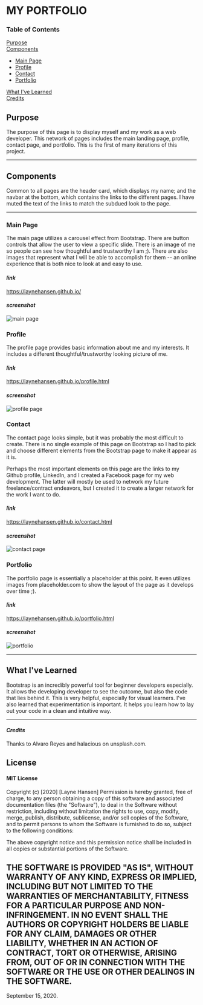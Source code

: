 # **MY PORTFOLIO**

### Table of Contents

[Purpose](https://github.com/LayneHansen/LayneHansen.github.io#purpose)<br>
[Components](https://github.com/LayneHansen/LayneHansen.github.io#components)<br>
- [Main Page](https://github.com/LayneHansen/LayneHansen.github.io#main-page)<br>
- [Profile](https://github.com/LayneHansen/LayneHansen.github.io#profile)<br>
- [Contact](https://github.com/LayneHansen/LayneHansen.github.io#contact)<br>
- [Portfolio](https://github.com/LayneHansen/LayneHansen.github.io#portfolio)<br>

[What I've Learned](https://github.com/LayneHansen/LayneHansen.github.io#what-ive-learned)<br>
[Credits](https://github.com/LayneHansen/LayneHansen.github.io#main-page-images)

## **Purpose**

The purpose of this page is to display myself and my work as a web developer. This network of pages includes the main landing page, profile, contact page, and portfolio. This is the first of many iterations of this project.

----

## **Components**

Common to all pages are the header card, which displays my name; and the navbar at the bottom, which contains the links to the different pages. I have muted the text of the links to match the subdued look to the page.

----

### **Main Page**

The main page utilizes a carousel effect from Bootstrap. There are button controls that allow the user to view a specific slide. There is an image of me so people can see how thoughtful and trustworthy I am ;). There are also images that represent what I will be able to accomplish for them -- an online experience that is both nice to look at and easy to use.

#### ***link*** 
https://laynehansen.github.io/

#### ***screenshot*** 
![main page](./assets/images/main_page_screenshot.png)

### **Profile**

The profile page provides basic information about me and my interests. It includes a different thoughtful/trustworthy looking picture of me.

#### ***link*** 
https://laynehansen.github.io/profile.html

#### ***screenshot***

![profile page](./assets/images/profile_page_screenshot.png)

### **Contact** 

The contact page looks simple, but it was probably the most difficult to create. There is no single example of this page on Bootstrap so I had to pick and choose different elements from the Bootstrap page to make it appear as it is.

Perhaps the most important elements on this page are the links to my Github profile, LinkedIn, and I created a Facebook page for my web development. The latter will mostly be used to network my future freelance/contract endeavors, but I created it to create a larger network for the work I want to do.

#### ***link***
https://laynehansen.github.io/contact.html

#### ***screenshot***
![contact page](./assets/images/contact_page_screenshot.png)

### **Portfolio**

The portfolio page is essentially a placeholder at this point. It even utilizes images from placeholder.com to show the layout of the page as it develops over time ;). 

#### ***link***
https://laynehansen.github.io/portfolio.html

#### ***screenshot***
![portfolio](./assets/images/portfolio_page_screenshot.png)

----

## **What I've Learned**

Bootstrap is an incredibly powerful tool for beginner developers especially. It allows the developing developer to see the outcome, but also the code that lies behind it. This is very helpful, especially for visual learners. I've also learned that experimentation is important. It helps you learn how to lay out your code in a clean and intuitive way.

----

#### ***Credits***
Thanks to Alvaro Reyes and halacious on unsplash.com.


## License

#### MIT License
Copyright (c) [2020] [Layne Hansen]
Permission is hereby granted, free of charge, to any person obtaining a copy of this software and associated documentation files (the "Software"), to deal in the Software without restriction, including without limitation the rights to use, copy, modify, merge, publish, distribute, sublicense, and/or sell copies of the Software, and to permit persons to whom the Software is furnished to do so, subject to the following conditions:

The above copyright notice and this permission notice shall be included in all copies or substantial portions of the Software.

THE SOFTWARE IS PROVIDED "AS IS", WITHOUT WARRANTY OF ANY KIND, EXPRESS OR IMPLIED, INCLUDING BUT NOT LIMITED TO THE WARRANTIES OF MERCHANTABILITY, FITNESS FOR A PARTICULAR PURPOSE AND NON-INFRINGEMENT. IN NO EVENT SHALL THE AUTHORS OR COPYRIGHT HOLDERS BE LIABLE FOR ANY CLAIM, DAMAGES OR OTHER LIABILITY, WHETHER IN AN ACTION OF CONTRACT, TORT OR OTHERWISE, ARISING FROM, OUT OF OR IN CONNECTION WITH THE SOFTWARE OR THE USE OR OTHER DEALINGS IN THE SOFTWARE.
----
September 15, 2020.

